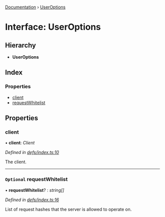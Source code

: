 [Documentation](../README.md) › [UserOptions](useroptions.md)

# Interface: UserOptions

## Hierarchy

* **UserOptions**

## Index

### Properties

* [client](useroptions.md#client)
* [requestWhitelist](useroptions.md#optional-requestwhitelist)

## Properties

###  client

• **client**: *Client*

*Defined in [defs/index.ts:10](https://github.com/badbatch/graphql-box/blob/5221a9e/packages/server/src/defs/index.ts#L10)*

The client.

___

### `Optional` requestWhitelist

• **requestWhitelist**? : *string[]*

*Defined in [defs/index.ts:16](https://github.com/badbatch/graphql-box/blob/5221a9e/packages/server/src/defs/index.ts#L16)*

List of request hashes that the server is allowed to
operate on.
